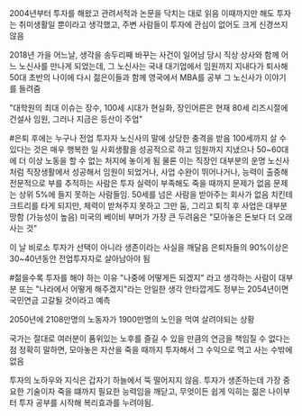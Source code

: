 2004년부터 투자를 해왔고 관려서적과 논문을 닥치는 대로 읽음
이때까지만 해도 투자는 취미생활일 뿐이라고 생각했고, 주변 사람들이 투자에 관심이 없어도 크게 신경쓰지 않음

2018년 가을 어느날, 생각을 송두리째 바꾸는 사건이 일어남
당시 직상 상사와 함께 어느 노신사를 만나게 되었는데, 그 노신사는 국내 대기업에서 임원까지 지내다가 퇴사해 50대 초반의 나이에 다시 젊은이들과 함께 영국에서 MBA를 공부
그 노신사가 이야기를 들려줌

"대학원의 최대 이슈는 장수, 100세 시대가 현실화, 장인어른은 현재 80세 리즈시절에 건설사 임원, 그러나 지금은 등산이 주업"

#은퇴 후에는 누구나 전업 투자자
노신사의 말에 상당한 충격을 받음
100세까지 살 수 있다는 것은 매우 행복한 일
사회생활을 성공적으로 하고 임원까지 지냈으나 50~60대에 더 이상 노동을 할 수 없는 처지에 놓이게 됨
물론 이는 직장인 대부분의 운명
노신사처럼 직장생활에서 성공해서 임원이 되었거나, 사업 수완이 뛰어나거나, 능력이 출중해 전문적으로 부를 추적하는 사람은 투자 실력이 부족해도 죽을 때까지 문제가 없음
문제는 상위 5%에 들지 못하는 사람들임.
50세를 넘은 사람을 받아주는 회사가 없음
치킨테크트리를 타게 되지만, 체력이 받쳐주지 못하고 그만 둠, 그리고 퇴직 후 사업은 대부분 망함 (가능성이 높음)
미국의 베이비 부머가 가장 큰 두려움은 "모아놓은 돈보다 더 오래사는 것"

이 날 비로소 투자가 선택이 아니라 생존이라는 사실을 깨달음
은퇴자들의 90%이상은 30~40년동안 전업투자자로 살아남아야 됨

#젊을수록 투자를 해야 하는 이유
"나중에 어떻게든 되겠지" 라고 생각하는 사람이 대부분 또는 "나라에서 어떻게 해주겠지"라는 안일한 생각
안타깝게도 정부는 2054년이면 국민연금 고갈될 것이라고 예측

2050년에 2108만명의 노동자가 1900만명의 노인을 먹여 살려야되는 상황

국가는 절대로 여러분이 품위있는 노후를 즐길 수 있을 만큼의 연금을 책임질 수 없다는 점
정확히 말하면, 모아놓은 자산을 죽을 때까지 투자해서 그 수익으로 먹고 사는 수밖에 없음

투자의 노하우와 지식은 갑자기 하늘에서 뚝 떨어지지 않음.
투자가 생존하는데 가장 중요한 기술이자 죽을 떄까지 필요한 능력임을 깨닫고, 무엇이든 쉽게 익히는 젊은 나이부터 투자 공부를 시작해 복리효과를 누려야됨.
